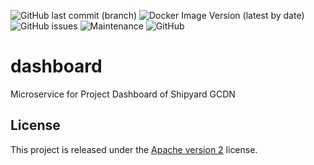 ![GitHub last commit (branch)](https://img.shields.io/github/last-commit/shipyardsuite/dashboard/develop?color=3cafe2&style=flat-square)
![Docker Image Version (latest by date)](https://img.shields.io/docker/v/shipyardsuite/dashboard?color=3cafe2&sort=date&style=flat-square)
![GitHub issues](https://img.shields.io/github/issues/shipyardsuite/dashboard?color=3cafe2&style=flat-square)
![Maintenance](https://img.shields.io/maintenance/yes/2020?color=3cafe2&style=flat-square)
![GitHub](https://img.shields.io/github/license/shipyardsuite/dashboard?color=3cafe2&style=flat-square)

# dashboard

Microservice for Project Dashboard of Shipyard GCDN

## License

This project is released under the [Apache version 2](LICENSE) license.

